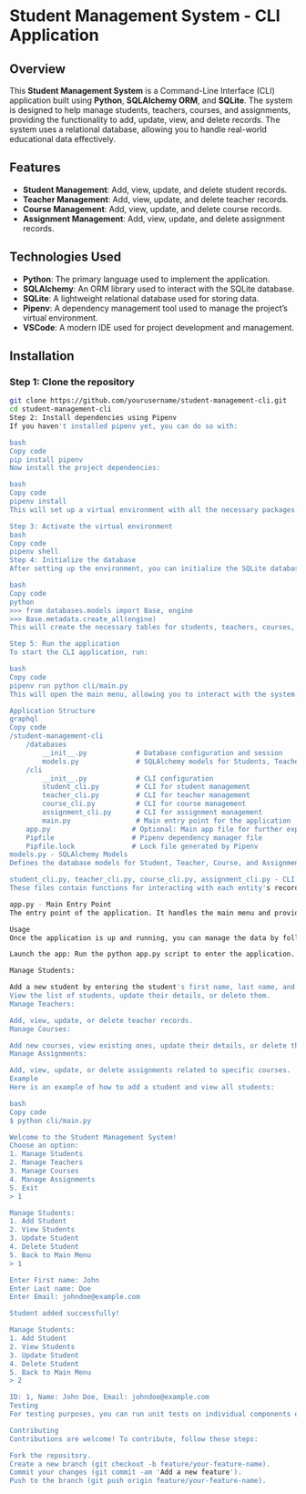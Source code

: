 # Student Management System - CLI Application

## Overview

This **Student Management System** is a Command-Line Interface (CLI) application built using **Python**, **SQLAlchemy ORM**, and **SQLite**. The system is designed to help manage students, teachers, courses, and assignments, providing the functionality to add, update, view, and delete records. The system uses a relational database, allowing you to handle real-world educational data effectively.

## Features

- **Student Management**: Add, view, update, and delete student records.
- **Teacher Management**: Add, view, update, and delete teacher records.
- **Course Management**: Add, view, update, and delete course records.
- **Assignment Management**: Add, view, update, and delete assignment records.

## Technologies Used

- **Python**: The primary language used to implement the application.
- **SQLAlchemy**: An ORM library used to interact with the SQLite database.
- **SQLite**: A lightweight relational database used for storing data.
- **Pipenv**: A dependency management tool used to manage the project’s virtual environment.
- **VSCode**: A modern IDE used for project development and management.

## Installation

### Step 1: Clone the repository

```bash
git clone https://github.com/yourusername/student-management-cli.git
cd student-management-cli
Step 2: Install dependencies using Pipenv
If you haven't installed pipenv yet, you can do so with:

bash
Copy code
pip install pipenv
Now install the project dependencies:

bash
Copy code
pipenv install
This will set up a virtual environment with all the necessary packages.

Step 3: Activate the virtual environment
bash
Copy code
pipenv shell
Step 4: Initialize the database
After setting up the environment, you can initialize the SQLite database by running the following commands:

bash
Copy code
python
>>> from databases.models import Base, engine
>>> Base.metadata.create_all(engine)
This will create the necessary tables for students, teachers, courses, and assignments.

Step 5: Run the application
To start the CLI application, run:

bash
Copy code
pipenv run python cli/main.py
This will open the main menu, allowing you to interact with the system.

Application Structure
graphql
Copy code
/student-management-cli
    /databases
        __init__.py            # Database configuration and session
        models.py              # SQLAlchemy models for Students, Teachers, Courses, Assignments
    /cli
        __init__.py            # CLI configuration
        student_cli.py         # CLI for student management
        teacher_cli.py         # CLI for teacher management
        course_cli.py          # CLI for course management
        assignment_cli.py      # CLI for assignment management
        main.py                # Main entry point for the application
    app.py                    # Optional: Main app file for further expansions
    Pipfile                   # Pipenv dependency manager file
    Pipfile.lock              # Lock file generated by Pipenv
models.py - SQLAlchemy Models
Defines the database models for Student, Teacher, Course, and Assignment using SQLAlchemy.

student_cli.py, teacher_cli.py, course_cli.py, assignment_cli.py - CLI Interfaces
These files contain functions for interacting with each entity's records via a terminal interface. Users can add, view, update, and delete records for students, teachers, courses, and assignments.

app.py - Main Entry Point
The entry point of the application. It handles the main menu and provides options to manage students, teachers, courses, and assignments.

Usage
Once the application is up and running, you can manage the data by following these steps:

Launch the app: Run the python app.py script to enter the application.

Manage Students:

Add a new student by entering the student's first name, last name, and email.
View the list of students, update their details, or delete them.
Manage Teachers:

Add, view, update, or delete teacher records.
Manage Courses:

Add new courses, view existing ones, update their details, or delete them.
Manage Assignments:

Add, view, update, or delete assignments related to specific courses.
Example
Here is an example of how to add a student and view all students:

bash
Copy code
$ python cli/main.py

Welcome to the Student Management System!
Choose an option:
1. Manage Students
2. Manage Teachers
3. Manage Courses
4. Manage Assignments
5. Exit
> 1

Manage Students:
1. Add Student
2. View Students
3. Update Student
4. Delete Student
5. Back to Main Menu
> 1

Enter First name: John
Enter Last name: Doe
Enter Email: johndoe@example.com

Student added successfully!

Manage Students:
1. Add Student
2. View Students
3. Update Student
4. Delete Student
5. Back to Main Menu
> 2

ID: 1, Name: John Doe, Email: johndoe@example.com
Testing
For testing purposes, you can run unit tests on individual components of the application. You can use a testing framework like unittest or pytest to create and execute tests for the application.

Contributing
Contributions are welcome! To contribute, follow these steps:

Fork the repository.
Create a new branch (git checkout -b feature/your-feature-name).
Commit your changes (git commit -am 'Add a new feature').
Push to the branch (git push origin feature/your-feature-name).
